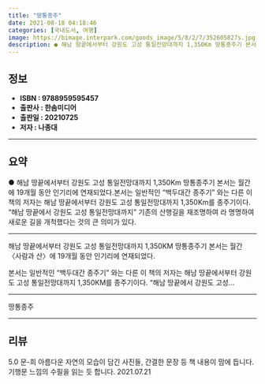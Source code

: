 ```yaml
---
title: "땅통종주"
date: 2021-08-18 04:18:46
categories: [국내도서, 여행]
image: https://bimage.interpark.com/goods_image/5/8/2/7/352605827s.jpg
description: ● 해남 땅끝에서부터 강원도 고성 통일전망대까지 1,350Km 땅통종주기 본서는 월간 에 19개월 동안 인기리에 연재되었다.본서는 일반적인 “백두대간 종주기” 와는 다른 이 책의 저자는 해남 땅끝에서부터 강원도 고성 통일전망대까지 1,350Km를 종주기이다. “해남 땅끝에서 강원도 고
---
```


## **정보**

- **ISBN : 9788959595457**
- **출판사 : 한솜미디어**
- **출판일 : 20210725**
- **저자 : 나종대**

------



## **요약**

●  해남 땅끝에서부터 강원도 고성 통일전망대까지 1,350Km 땅통종주기 본서는 월간 에 19개월 동안 인기리에 연재되었다.본서는 일반적인 “백두대간 종주기” 와는 다른 이 책의 저자는 해남 땅끝에서부터 강원도 고성 통일전망대까지 1,350Km를 종주기이다. “해남 땅끝에서 강원도 고성 통일전망대까지” 기존의 산행길을 재조명하여 라 명명하여 새로운 길을 개척했다는 것의 큰 의미가 있다.

------

해남 땅끝에서부터 강원도 고성 통일전망대까지 1,350KM 땅통종주기
본서는 월간 〈사람과 산〉에 19개월 동안 인기리에 연재되었다.

본서는 일반적인 “백두대간 종주기” 와는 다른 이 책의 저자는 해남 땅끝에서부터 강원도 고성 통일전망대까지 1,350KM를 종주기이다. “해남 땅끝에서 강원도 고성... 

------


땅통종주 

------


## **리뷰** 

5.0 문-희 아름다운 자연의 모습이 담긴 사진들, 간결한 문장 등 책 내용이 맘에 듭니다. 기행문 느낌의 수필을 읽는 듯 합니다. 2021.07.21 <br/>